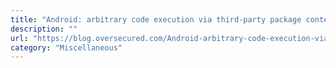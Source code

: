 ```yaml
---
title: "Android: arbitrary code execution via third-party package contexts"
description: ""
url: "https://blog.oversecured.com/Android-arbitrary-code-execution-via-third-party-package-contexts/"
category: "Miscellaneous"
---
```

